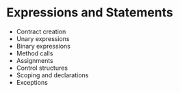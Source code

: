 # Expressions and Statements


* Contract creation
* Unary expressions
* Binary expressions
* Method calls
* Assignments
* Control structures
* Scoping and declarations
* Exceptions